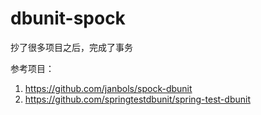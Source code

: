 # dbunit-spock
抄了很多项目之后，完成了事务


参考项目：
1. https://github.com/janbols/spock-dbunit
2. https://github.com/springtestdbunit/spring-test-dbunit
